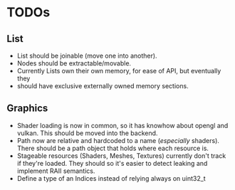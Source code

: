 # TODOs

## List

- List should be joinable (move one into another).
- Nodes should be extractable/movable.
- Currently Lists own their own memory, for ease of API, but eventually they
- should have exclusive externally owned memory sections.

## Graphics

- Shader loading is now in common, so it has knowhow about opengl and vulkan.
  This should be moved into the backend.
- Path now are relative and hardcoded to a name (*especially* shaders).
  There should be a path object that holds where each resource is.
- Stageable resources (Shaders, Meshes, Textures) currently don't track if
  they're loaded. They should so it's easier to detect leaking and implement
  RAII semantics.
- Define a type of an Indices instead of relying always on uint32_t
